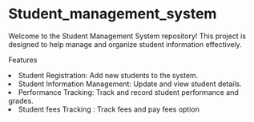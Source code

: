# Student_management_system

Welcome to the Student Management System repository! This project is designed to help manage and organize student information effectively.

Features
<li> Student Registration: Add new students to the system. <br></li>
<li> Student Information Management: Update and view student details. <br></li>
<li> Performance Tracking: Track and record student performance and grades. <br></li>
<li> Student fees Tracking : Track fees and pay fees option </li>
